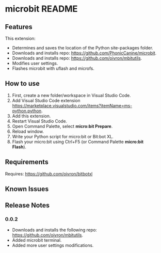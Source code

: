 # microbit README

## Features

This extension:
* Determines and saves the location of the Python site-packages folder.
* Downloads and installs repo: https://github.com/PhonicCanine/microbit.
* Downloads and installs repo: https://github.com/oivron/mbitutils.
* Modifies user settings.
* Flashes microbit with uflash and microfs.

## How to use

1. First, create a new folder/workspace in Visual Studio Code.
2. Add Visual Studio Code extension https://marketplace.visualstudio.com/items?itemName=ms-python.python.
3. Add this extension.
4. Restart Visual Studio Code.
5. Open Command Palette, select __micro:bit Prepare__.
6. Reload window.
7. Write your Python script for micro:bit or Bit:bot XL.
8. Flash your micro:bit using Ctrl+F5 (or Command Palette __micro:bit Flash__).

## Requirements

Requires: https://github.com/oivron/bitbotxl

## Known Issues

## Release Notes

### 0.0.2

* Downloads and installs the following repo: https://github.com/oivron/mbitutils.
* Added microbit terminal.
* Added more user settings modifications.
